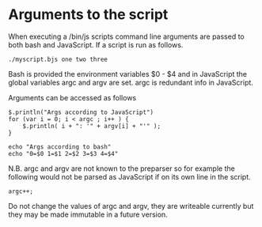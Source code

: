 
# Arguments to the script

When executing a /bin/js scripts command line arguments are passed to both bash and JavaScript. If a script is run as follows.

    ./myscript.bjs one two three

Bash is provided the environment variables $0 - $4 and in JavaScript the global variables argc and argv are set.  argc is redundant info in JavaScript. 

Arguments can be accessed as follows

    $.println("Args according to JavaScript")
    for (var i = 0; i < argc ; i++ ) {
        $.println( i + ": '" + argv[i] + "'" );
    }

    echo "Args according to bash"
    echo "0=$0 1=$1 2=$2 3=$3 4=$4"

N.B. argc and argv are not known to the preparser so for example the following would not be parsed as JavaScript if on its own line in the script.

    argc++;

Do not change the values of argc and argv, they are writeable currently but they may be made immutable in a future version.
